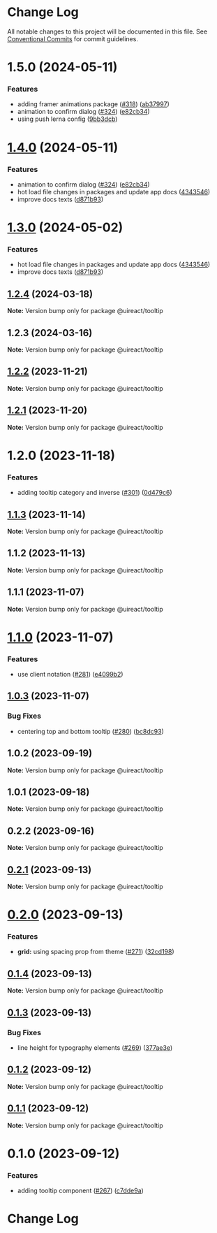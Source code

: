 # Change Log

All notable changes to this project will be documented in this file.
See [Conventional Commits](https://conventionalcommits.org) for commit guidelines.

# 1.5.0 (2024-05-11)


### Features

* adding framer animations package ([#318](https://github.com/inavac182/uireact/issues/318)) ([ab37997](https://github.com/inavac182/uireact/commit/ab379979e0b18c075bc43e0a89d24a9aaa247370))
* animation to confirm dialog ([#324](https://github.com/inavac182/uireact/issues/324)) ([e82cb34](https://github.com/inavac182/uireact/commit/e82cb34168dd9314502947bc2505e1495413905a))
* using push lerna config ([9bb3dcb](https://github.com/inavac182/uireact/commit/9bb3dcb5c8829386d55fe2c2b788f6d83a64241d))





# [1.4.0](https://github.com/inavac182/uireact/compare/@uireact/tooltip@1.2.4...@uireact/tooltip@1.4.0) (2024-05-11)


### Features

* animation to confirm dialog ([#324](https://github.com/inavac182/uireact/issues/324)) ([e82cb34](https://github.com/inavac182/uireact/commit/e82cb34168dd9314502947bc2505e1495413905a))
* hot load file changes in packages and update app docs ([4343546](https://github.com/inavac182/uireact/commit/4343546a7739f011875050723426f29231d561a8))
* improve docs texts ([d871b93](https://github.com/inavac182/uireact/commit/d871b93ba8bcacc81020325c1f8aa9ef63a26c60))





# [1.3.0](https://github.com/inavac182/uireact/compare/@uireact/tooltip@1.2.4...@uireact/tooltip@1.3.0) (2024-05-02)


### Features

* hot load file changes in packages and update app docs ([4343546](https://github.com/inavac182/uireact/commit/4343546a7739f011875050723426f29231d561a8))
* improve docs texts ([d871b93](https://github.com/inavac182/uireact/commit/d871b93ba8bcacc81020325c1f8aa9ef63a26c60))





## [1.2.4](https://github.com/inavac182/uireact/compare/@uireact/tooltip@1.2.3...@uireact/tooltip@1.2.4) (2024-03-18)

**Note:** Version bump only for package @uireact/tooltip





## 1.2.3 (2024-03-16)

**Note:** Version bump only for package @uireact/tooltip





## [1.2.2](https://github.com/inavac182/uireact/compare/@uireact/tooltip@1.2.1...@uireact/tooltip@1.2.2) (2023-11-21)

**Note:** Version bump only for package @uireact/tooltip





## [1.2.1](https://github.com/inavac182/uireact/compare/@uireact/tooltip@1.2.0...@uireact/tooltip@1.2.1) (2023-11-20)

**Note:** Version bump only for package @uireact/tooltip





# 1.2.0 (2023-11-18)


### Features

* adding tooltip category and inverse ([#301](https://github.com/inavac182/uireact/issues/301)) ([0d479c6](https://github.com/inavac182/uireact/commit/0d479c6876aee73fd1a32adb1df5366a087442b5))





## [1.1.3](https://github.com/inavac182/uireact/compare/@uireact/tooltip@1.1.2...@uireact/tooltip@1.1.3) (2023-11-14)

**Note:** Version bump only for package @uireact/tooltip





## 1.1.2 (2023-11-13)

**Note:** Version bump only for package @uireact/tooltip





## 1.1.1 (2023-11-07)

**Note:** Version bump only for package @uireact/tooltip





# [1.1.0](https://github.com/inavac182/uireact/compare/@uireact/tooltip@1.0.3...@uireact/tooltip@1.1.0) (2023-11-07)


### Features

* use client notation ([#281](https://github.com/inavac182/uireact/issues/281)) ([e4099b2](https://github.com/inavac182/uireact/commit/e4099b21110b550cb313781aaeeac3cb141a6dd8))





## [1.0.3](https://github.com/inavac182/uireact/compare/@uireact/tooltip@1.0.2...@uireact/tooltip@1.0.3) (2023-11-07)


### Bug Fixes

* centering top and bottom tooltip ([#280](https://github.com/inavac182/uireact/issues/280)) ([bc8dc93](https://github.com/inavac182/uireact/commit/bc8dc93a320b295f252d25c86558ce5d46c96b5b))





## 1.0.2 (2023-09-19)

**Note:** Version bump only for package @uireact/tooltip





## 1.0.1 (2023-09-18)

**Note:** Version bump only for package @uireact/tooltip





## 0.2.2 (2023-09-16)

**Note:** Version bump only for package @uireact/tooltip





## [0.2.1](https://github.com/inavac182/uireact/compare/@uireact/tooltip@0.2.0...@uireact/tooltip@0.2.1) (2023-09-13)

**Note:** Version bump only for package @uireact/tooltip





# [0.2.0](https://github.com/inavac182/uireact/compare/@uireact/tooltip@0.1.4...@uireact/tooltip@0.2.0) (2023-09-13)


### Features

* **grid:** using spacing prop from theme ([#271](https://github.com/inavac182/uireact/issues/271)) ([32cd198](https://github.com/inavac182/uireact/commit/32cd19806d5748c19d98010b9111fa4bf3782b9f))





## [0.1.4](https://github.com/inavac182/uireact/compare/@uireact/tooltip@0.1.3...@uireact/tooltip@0.1.4) (2023-09-13)

**Note:** Version bump only for package @uireact/tooltip





## [0.1.3](https://github.com/inavac182/uireact/compare/@uireact/tooltip@0.1.2...@uireact/tooltip@0.1.3) (2023-09-13)


### Bug Fixes

* line height for typography elements ([#269](https://github.com/inavac182/uireact/issues/269)) ([377ae3e](https://github.com/inavac182/uireact/commit/377ae3eecf4fb04188dfd75431013733f40712fa))





## [0.1.2](https://github.com/inavac182/uireact/compare/@uireact/tooltip@0.1.1...@uireact/tooltip@0.1.2) (2023-09-12)

**Note:** Version bump only for package @uireact/tooltip





## [0.1.1](https://github.com/inavac182/uireact/compare/@uireact/tooltip@0.1.0...@uireact/tooltip@0.1.1) (2023-09-12)

**Note:** Version bump only for package @uireact/tooltip





# 0.1.0 (2023-09-12)


### Features

* adding tooltip component ([#267](https://github.com/inavac182/uireact/issues/267)) ([c7dde9a](https://github.com/inavac182/uireact/commit/c7dde9a9044c60d029008b6d3dac6b8307b8ce16))





# Change Log
